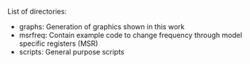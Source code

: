 List of directories:
- graphs: Generation of graphics shown in this work
- msrfreq: Contain example code to change frequency through model specific registers (MSR)
- scripts: General purpose scripts
